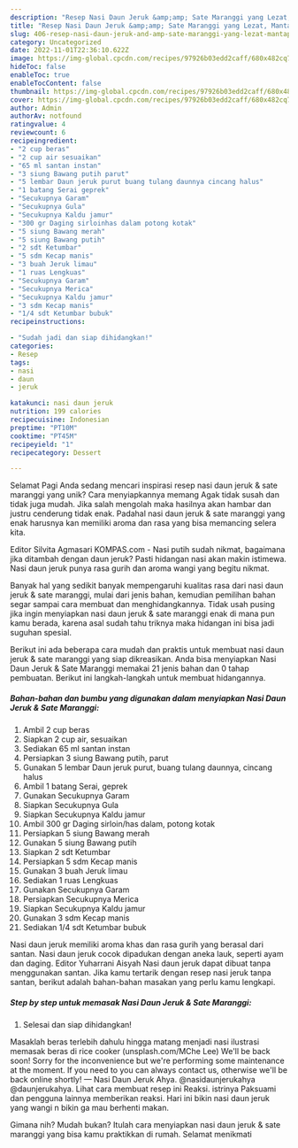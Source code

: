 ```yaml
---
description: "Resep Nasi Daun Jeruk &amp;amp; Sate Maranggi yang Lezat, Mantap"
title: "Resep Nasi Daun Jeruk &amp;amp; Sate Maranggi yang Lezat, Mantap"
slug: 406-resep-nasi-daun-jeruk-and-amp-sate-maranggi-yang-lezat-mantap
category: Uncategorized
date: 2022-11-01T22:36:10.622Z
image: https://img-global.cpcdn.com/recipes/97926b03edd2caff/680x482cq70/nasi-daun-jeruk-sate-maranggi-foto-resep-utama.jpg
hideToc: false
enableToc: true
enableTocContent: false
thumbnail: https://img-global.cpcdn.com/recipes/97926b03edd2caff/680x482cq70/nasi-daun-jeruk-sate-maranggi-foto-resep-utama.jpg
cover: https://img-global.cpcdn.com/recipes/97926b03edd2caff/680x482cq70/nasi-daun-jeruk-sate-maranggi-foto-resep-utama.jpg
author: Admin
authorAv: notfound
ratingvalue: 4
reviewcount: 6
recipeingredient:
- "2 cup beras"
- "2 cup air sesuaikan"
- "65 ml santan instan"
- "3 siung Bawang putih parut"
- "5 lembar Daun jeruk purut buang tulang daunnya cincang halus"
- "1 batang Serai geprek"
- "Secukupnya Garam"
- "Secukupnya Gula"
- "Secukupnya Kaldu jamur"
- "300 gr Daging sirloinhas dalam potong kotak"
- "5 siung Bawang merah"
- "5 siung Bawang putih"
- "2 sdt Ketumbar"
- "5 sdm Kecap manis"
- "3 buah Jeruk limau"
- "1 ruas Lengkuas"
- "Secukupnya Garam"
- "Secukupnya Merica"
- "Secukupnya Kaldu jamur"
- "3 sdm Kecap manis"
- "1/4 sdt Ketumbar bubuk"
recipeinstructions:

- "Sudah jadi dan siap dihidangkan!"
categories:
- Resep
tags:
- nasi
- daun
- jeruk

katakunci: nasi daun jeruk 
nutrition: 199 calories
recipecuisine: Indonesian
preptime: "PT10M"
cooktime: "PT45M"
recipeyield: "1"
recipecategory: Dessert

---
```



Selamat Pagi Anda sedang mencari inspirasi resep nasi daun jeruk &amp; sate maranggi yang unik? Cara menyiapkannya memang Agak tidak susah dan tidak juga mudah. Jika salah mengolah maka hasilnya akan hambar dan justru cenderung tidak enak. Padahal nasi daun jeruk &amp; sate maranggi yang enak harusnya kan memiliki aroma dan rasa yang bisa memancing selera kita.


Editor Silvita Agmasari KOMPAS.com - Nasi putih sudah nikmat, bagaimana jika ditambah dengan daun jeruk? Pasti hidangan nasi akan makin istimewa. Nasi daun jeruk punya rasa gurih dan aroma wangi yang begitu nikmat.

Banyak hal yang sedikit banyak mempengaruhi kualitas rasa dari nasi daun jeruk &amp; sate maranggi, mulai dari jenis bahan, kemudian pemilihan bahan segar sampai cara membuat dan menghidangkannya. Tidak usah pusing jika ingin menyiapkan nasi daun jeruk &amp; sate maranggi enak di mana pun kamu berada, karena asal sudah tahu triknya maka hidangan ini bisa jadi suguhan spesial.


Berikut ini ada beberapa cara mudah dan praktis untuk membuat nasi daun jeruk &amp; sate maranggi yang siap dikreasikan. Anda bisa menyiapkan Nasi Daun Jeruk &amp; Sate Maranggi memakai 21 jenis bahan dan 0 tahap pembuatan. Berikut ini langkah-langkah untuk membuat hidangannya.

<!--inarticleads1-->

##### Bahan-bahan dan bumbu yang digunakan dalam menyiapkan Nasi Daun Jeruk &amp; Sate Maranggi:

1. Ambil 2 cup beras
1. Siapkan 2 cup air, sesuaikan
1. Sediakan 65 ml santan instan
1. Persiapkan 3 siung Bawang putih, parut
1. Gunakan 5 lembar Daun jeruk purut, buang tulang daunnya, cincang halus
1. Ambil 1 batang Serai, geprek
1. Gunakan Secukupnya Garam
1. Siapkan Secukupnya Gula
1. Siapkan Secukupnya Kaldu jamur
1. Ambil 300 gr Daging sirloin/has dalam, potong kotak
1. Persiapkan 5 siung Bawang merah
1. Gunakan 5 siung Bawang putih
1. Siapkan 2 sdt Ketumbar
1. Persiapkan 5 sdm Kecap manis
1. Gunakan 3 buah Jeruk limau
1. Sediakan 1 ruas Lengkuas
1. Gunakan Secukupnya Garam
1. Persiapkan Secukupnya Merica
1. Siapkan Secukupnya Kaldu jamur
1. Gunakan 3 sdm Kecap manis
1. Sediakan 1/4 sdt Ketumbar bubuk


Nasi daun jeruk memiliki aroma khas dan rasa gurih yang berasal dari santan. Nasi daun jeruk cocok dipadukan dengan aneka lauk, seperti ayam dan daging. Editor Yuharrani Aisyah Nasi daun jeruk dapat dibuat tanpa menggunakan santan. Jika kamu tertarik dengan resep nasi jeruk tanpa santan, berikut adalah bahan-bahan masakan yang perlu kamu lengkapi. 

<!--inarticleads2-->

##### Step by step untuk memasak Nasi Daun Jeruk &amp; Sate Maranggi:


1. Selesai dan siap dihidangkan!

Masaklah beras terlebih dahulu hingga matang menjadi nasi ilustrasi memasak beras di rice cooker (unsplash.com/MChe Lee) We&#39;ll be back soon! Sorry for the inconvenience but we&#39;re performing some maintenance at the moment. If you need to you can always contact us, otherwise we&#39;ll be back online shortly! — Nasi Daun Jeruk Ahya. @nasidaunjerukahya @daunjerukahya. Lihat cara membuat resep ini Reaksi. istrinya Paksuami dan pengguna lainnya memberikan reaksi. Hari ini bikin nasi daun jeruk yang wangi n bikin ga mau berhenti makan. 

Gimana nih? Mudah bukan? Itulah cara menyiapkan nasi daun jeruk &amp; sate maranggi yang bisa kamu praktikkan di rumah. Selamat menikmati
